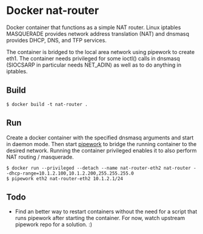 Docker nat-router
=================

Docker container that functions as a simple NAT router.  Linux iptables MASQUERADE provides network address translation (NAT) and dnsmasq provides DHCP, DNS, and TFP services.

The container is bridged to the local area network using pipework to create eth1.  The container needs privileged for some ioctl() calls in dnsmasq (SIOCSARP in particular needs NET_ADIN) as well as to do anything in iptables.

Build
-----

    $ docker build -t nat-router .

Run
---

Create a docker container with the specified dnsmasq arguments and start in daemon mode.  Then start [pipework](https://github.com/jpetazzo/pipework) to bridge the running container to the desired network.  Running the container privileged enables it to also perform NAT routing / masquerade.

    $ docker run --privileged --detach --name nat-router-eth2 nat-router --dhcp-range=10.1.2.100,10.1.2.200,255.255.255.0
    $ pipework eth2 nat-router-eth2 10.1.2.1/24

Todo
----

* Find an better way to restart containers without the need for a script that runs pipework after starting the container.  For now, watch upstream pipework repo for a solution. :)
